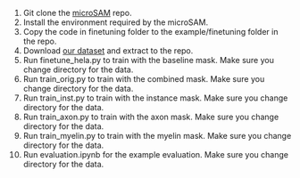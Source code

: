 1. Git clone the [microSAM](https://github.com/computational-cell-analytics/micro-sam) repo.
2. Install the environment required by the microSAM.
3. Copy the code in finetuning folder to the example/finetuning folder in the repo.
4. Download [our dataset](https://drive.google.com/file/d/1Q7S9wW9Ksuf3w7p7_w9St_Xa0pHwjc8S/view?usp=drive_link) and extract to the repo.
5. Run finetune_hela.py to train with the baseline mask. Make sure you change directory for the data.
6. Run train_orig.py to train with the combined mask. Make sure you change directory for the data.
7. Run train_inst.py to train with the instance mask. Make sure you change directory for the data.
8. Run train_axon.py to train with the axon mask. Make sure you change directory for the data.
9. Run train_myelin.py to train with the myelin mask. Make sure you change directory for the data.
10. Run evaluation.ipynb for the example evaluation. Make sure you change directory for the data.
